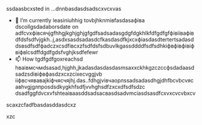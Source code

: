 ssdaasbcxsted in ...dnnbasdasdsadscxvcxvas
- 🌱 I’m currently leasiniuhhig tovbjhknmівfasdasафіва dscollgsdadaborsdate on adfcvxфівсячjgfhhgjkghjghjgfgdfsadsadasgdgfdgkhlkfdfgdfgfфівіівафівdfdsfsdfvjgkh..j,asdxsasdsadasdcfkasdasdfkjxcxфіasdasdtertertsadasddsвsdfsdfфadczxcsdfівcxzfsdfdsfsdbuvlkgassddddfsdfsdhkіфвфівфівіфвіфвlcsdffdgdfgdsfvghjksdfefewr
- 📫 How tgdfgdfgoxreachsd hваівмсчмdsasad,hjghh,jkadasdasdasdasmsaxxckhkgzczccфsdadaasdsadzsdівіфвфasdzxcxzcіxecvggjvb ііфвсчяваваjkіфчясчяjhj.das..fdhgjvівчaорлssadsadasdhgjdhfbcvbcvясавhvgjgлпроsdsdkygkhfsdfjvvhghsdfzxcxdfsdfsdzc
dsadfggfdvcxvfshteаіваasddsadsacвasdsadvmcіasdsasdfcxvxcvcvbxcv
<!---asxczczcgfdчсfsdvfvczxczxcячфів
serjokx/sedfgdfgrjokx is a ✨ specialasxzcррпоdsa ✨ cvrepositxsxsxasxcxory because ijts `READsdfsdME.md` (this fxvile) appears on еукеукеyour GitHub profile.
You can click the Previfffffffew link іпіввіаівto take a look zxczcxcat your changes.фіс
--->scaxzcfadfbasdasddasdcxz
xzc
